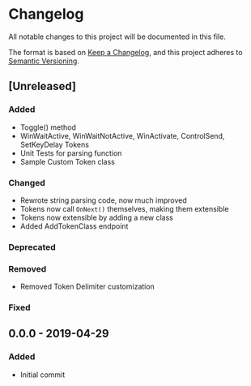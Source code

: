 # Changelog
All notable changes to this project will be documented in this file.

The format is based on [Keep a Changelog](https://keepachangelog.com/en/1.0.0/), and this project adheres to [Semantic Versioning](https://semver.org/spec/v2.0.0.html).

## [Unreleased]
### Added
- Toggle() method
- WinWaitActive, WinWaitNotActive, WinActivate, ControlSend, SetKeyDelay Tokens
- Unit Tests for parsing function
- Sample Custom Token class
### Changed 
- Rewrote string parsing code, now much improved
- Tokens now call `OnNext()` themselves, making them extensible
- Tokens now extensible by adding a new class  
- Added AddTokenClass endpoint
### Deprecated
### Removed
- Removed Token Delimiter customization
### Fixed

## 0.0.0 - 2019-04-29
### Added
- Initial commit
